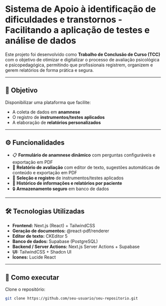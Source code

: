 # Sistema de Apoio à identificação de dificuldades e transtornos - Facilitando a aplicação de testes e análise de dados

Este projeto foi desenvolvido como **Trabalho de Conclusão de Curso (TCC)** com o objetivo de otimizar e digitalizar o processo de avaliação psicológica e psicopedagógica, permitindo que profissionais registrem, organizem e gerem relatórios de forma prática e segura.

---

## 🎯 Objetivo
Disponibilizar uma plataforma que facilite:
- A coleta de dados em **anamnese**  
- O registro de **instrumentos/testes aplicados**  
- A elaboração de **relatórios personalizados**  

---

## ⚙️ Funcionalidades
- 📋 **Formulário de anamnese dinâmico** com perguntas configuráveis e exportação em PDF  
- 📝 **Relatório de avaliação** com editor de texto, sugestões automáticas de conteúdo e exportação em PDF  
- 🧩 **Seleção e registro** de instrumentos/testes aplicados  
- 📂 **Histórico de informações e relatórios por paciente**  
- 🔒 **Armazenamento seguro** em banco de dados  

---

## 🛠️ Tecnologias Utilizadas
- **Frontend:** Next.js (React) + TailwindCSS  
- **Geração de documentos:** @react-pdf/renderer  
- **Editor de texto:** CKEditor 5  
- **Banco de dados:** Supabase (PostgreSQL)  
- **Backend / Server Actions:** Next.js Server Actions + Supabase  
- **UI:** TailwindCSS + Shadcn UI  
- **Ícones:** Lucide React  

---

## 🚀 Como executar

Clone o repositório:
```bash
git clone https://github.com/seu-usuario/seu-repositorio.git
